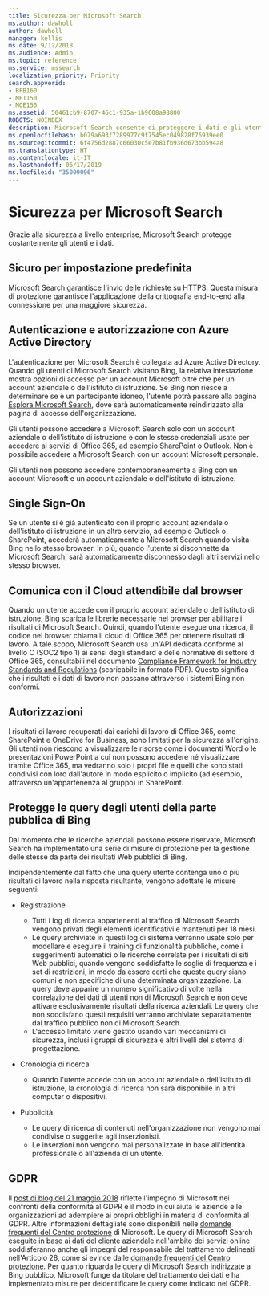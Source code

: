 ```yaml
---
title: Sicurezza per Microsoft Search
ms.author: dawholl
author: dawholl
manager: kellis
ms.date: 9/12/2018
ms.audience: Admin
ms.topic: reference
ms.service: mssearch
localization_priority: Priority
search.appverid:
- BFB160
- MET150
- MOE150
ms.assetid: 50461cb9-8707-46c1-935a-1b9608a98800
ROBOTS: NOINDEX
description: Microsoft Search consente di proteggere i dati e gli utenti aziendali, fornendo informazioni agli utenti autorizzati
ms.openlocfilehash: b079a693f7289977c9f7545ec049828f76939ee0
ms.sourcegitcommit: 6f4756d2887c66030c5e7b81fb936d673bb594a8
ms.translationtype: HT
ms.contentlocale: it-IT
ms.lasthandoff: 06/17/2019
ms.locfileid: "35009096"
---
```

# <a name="security-for-microsoft-search"></a>Sicurezza per Microsoft Search

Grazie alla sicurezza a livello enterprise, Microsoft Search protegge costantemente gli utenti e i dati.


## <a name="secure-by-default"></a>Sicuro per impostazione predefinita

Microsoft Search garantisce l'invio delle richieste su HTTPS. Questa misura di protezione garantisce l'applicazione della crittografia end-to-end alla connessione per una maggiore sicurezza.
  
## <a name="authentication-and-authorization-with-azure-active-directory"></a>Autenticazione e autorizzazione con Azure Active Directory

L'autenticazione per Microsoft Search è collegata ad Azure Active Directory. Quando gli utenti di Microsoft Search visitano Bing, la relativa intestazione mostra opzioni di accesso per un account Microsoft oltre che per un account aziendale o dell'istituto di istruzione. Se Bing non riesce a determinare se è un partecipante idoneo, l'utente potrà passare alla pagina [Esplora Microsoft Search](https://www.bing.com/business/explore), dove sarà automaticamente reindirizzato alla pagina di accesso dell'organizzazione.
  
Gli utenti possono accedere a Microsoft Search solo con un account aziendale o dell'istituto di istruzione e con le stesse credenziali usate per accedere ai servizi di Office 365, ad esempio SharePoint o Outlook. Non è possibile accedere a Microsoft Search con un account Microsoft personale.
  
Gli utenti non possono accedere contemporaneamente a Bing con un account Microsoft e un account aziendale o dell'istituto di istruzione.
  
## <a name="single-sign-on"></a>Single Sign-On

Se un utente si è già autenticato con il proprio account aziendale o dell'istituto di istruzione in un altro servizio, ad esempio Outlook o SharePoint, accederà automaticamente a Microsoft Search quando visita Bing nello stesso browser. In più, quando l'utente si disconnette da Microsoft Search, sarà automaticamente disconnesso dagli altri servizi nello stesso browser.
  
## <a name="communicates-with-the-trusted-cloud-from-the-browser"></a>Comunica con il Cloud attendibile dal browser

Quando un utente accede con il proprio account aziendale o dell'istituto di istruzione, Bing scarica le librerie necessarie nel browser per abilitare i risultati di Microsoft Search. Quindi, quando l'utente esegue una ricerca, il codice nel browser chiama il cloud di Office 365 per ottenere risultati di lavoro. A tale scopo, Microsoft Search usa un'API dedicata conforme al livello C (SOC2 tipo 1) ai sensi degli standard e delle normative di settore di Office 365, consultabili nel documento [Compliance Framework for Industry Standards and Regulations](https://download.microsoft.com/download/B/2/7/B27B3EF3-8849-4C18-8BA4-5AD755728620/Compliance%20Framework_customer%20guidance.pdf) (scaricabile in formato PDF). Questo significa che i risultati e i dati di lavoro non passano attraverso i sistemi Bing non conformi. 
  
## <a name="permissions"></a>Autorizzazioni

I risultati di lavoro recuperati dai carichi di lavoro di Office 365, come SharePoint e OneDrive for Business, sono limitati per la sicurezza all'origine. Gli utenti non riescono a visualizzare le risorse come i documenti Word o le presentazioni PowerPoint a cui non possono accedere né visualizzare tramite Office 365, ma vedranno solo i propri file e quelli che sono stati condivisi con loro dall'autore in modo esplicito o implicito (ad esempio, attraverso un'appartenenza al gruppo) in SharePoint.
  
## <a name="protects-user-queries-from-the-public-portion-of-bing"></a>Protegge le query degli utenti della parte pubblica di Bing

Dal momento che le ricerche aziendali possono essere riservate, Microsoft Search ha implementato una serie di misure di protezione per la gestione delle stesse da parte dei risultati Web pubblici di Bing.
  
Indipendentemente dal fatto che una query utente contenga uno o più risultati di lavoro nella risposta risultante, vengono adottate le misure seguenti:
  
- Registrazione 
  - Tutti i log di ricerca appartenenti al traffico di Microsoft Search vengono privati degli elementi identificativi e mantenuti per 18 mesi.
  - Le query archiviate in questi log di sistema verranno usate solo per modellare e eseguire il training di funzionalità pubbliche, come i suggerimenti automatici o le ricerche correlate per i risultati di siti Web pubblici, quando vengono soddisfatte le soglie di frequenza e i set di restrizioni, in modo da essere certi che queste query siano comuni e non specifiche di una determinata organizzazione. La query deve apparire un numero significativo di volte nella correlazione dei dati di utenti non di Microsoft Search e non deve attivare esclusivamente risultati della ricerca aziendali. Le query che non soddisfano questi requisiti verranno archiviate separatamente dal traffico pubblico non di Microsoft Search.
  - L'accesso limitato viene gestito usando vari meccanismi di sicurezza, inclusi i gruppi di sicurezza e altri livelli del sistema di progettazione.
- Cronologia di ricerca    
  - Quando l'utente accede con un account aziendale o dell'istituto di istruzione, la cronologia di ricerca non sarà disponibile in altri computer o dispositivi.
 
- Pubblicità   
  - Le query di ricerca di contenuti nell'organizzazione non vengono mai condivise o suggerite agli inserzionisti.
  - Le inserzioni non vengono mai personalizzate in base all'identità professionale o all'azienda di un utente.
    
## <a name="gdpr"></a>GDPR

Il [post di blog del 21 maggio 2018](https://blogs.microsoft.com/on-the-issues/2018/05/21/microsofts-commitment-to-gdpr-privacy-and-putting-customers-in-control-of-their-own-data/) riflette l'impegno di Microsoft nei confronti della conformità al GDPR e il modo in cui aiuta le aziende e le organizzazioni ad adempiere ai propri obblighi in materia di conformità al GDPR. Altre informazioni dettagliate sono disponibili nelle [domande frequenti del Centro protezione](https://www.microsoft.com/en-us/trustcenter/privacy/gdpr/gdpr-faqs) di Microsoft. Le query di Microsoft Search eseguite in base ai dati del cliente aziendale nell'ambito dei servizi online soddisferanno anche gli impegni del responsabile del trattamento delineati nell'Articolo 28, come si evince dalle [domande frequenti del Centro protezione](https://www.microsoft.com/en-us/trustcenter/privacy/gdpr/gdpr-faqs). Per quanto riguarda le query di Microsoft Search indirizzate a Bing pubblico, Microsoft funge da titolare del trattamento dei dati e ha implementato misure per deidentificare le query come indicato nel GDPR.